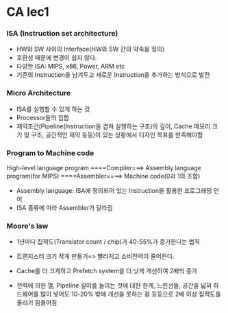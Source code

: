 # CA lec1

### ISA (Instruction set architecture)

- HW와 SW 사이의 Interface(HW와 SW 간의 약속을 정의)
- 호환성 때문에 변경이 쉽지 않다.
- 다양한 ISA: MIPS, x86, Power, ARM etc 
- 기존의 Instruction을 남겨두고 새로운 Instruction을 추가하는 방식으로 발전

### Micro Architecture 

- ISA를 실행할 수 있게 하는 것
- Processor들의 집합
- 제약조건(Pipeline(Instruction을 겹쳐 실행하는 구조)의 깊이, Cache 메모리 크기 및 구조,  공간적인 제약 등등)이 있는 상황에서 디자인 목표를 만족해야함

### Program to Machine code

High-level language program ====Compiler===> Assembly language program(for MIPS) ====Assembler====> Machine code(0과 1의 조합)

* Assembly language: ISA에 정의되어 있는 Instruction을 활용한 프로그래밍 언어
* ISA 종류에 따라 Assembler가 달라짐

### Moore's law

- 1년마다 집적도(Transistor count / chip)가 40-55%가 증가한다는 법칙
- 트랜지스터 크기 작게 만들기=> 빨라지고 소비전력이 줄어든다.

- Cache를 더 크게하고 Prefetch system을 더 낫게 개선하여 2배씩 증가

- 전력에 의한 열, Pipeline 길이를 늘이는 것에 대한 한계, 느린선들, 공간을 넓혀 하드웨어를 많이 넣어도 10-20% 밖에 개선을 못하는 점 등등으로 2배 이상 집적도를 올리기 힘들어짐

### 
